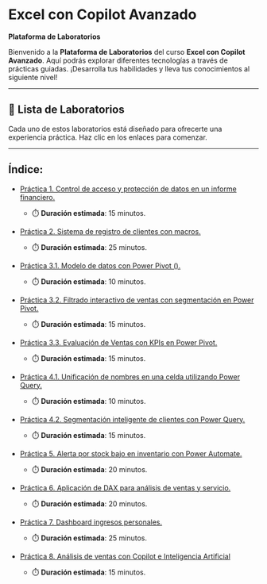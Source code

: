 # Excel con Copilot Avanzado

**Plataforma de Laboratorios**

Bienvenido a la **Plataforma de Laboratorios** del curso **Excel con Copilot Avanzado**. Aquí podrás explorar diferentes tecnologías a través de prácticas guiadas. ¡Desarrolla tus habilidades y lleva tus conocimientos al siguiente nivel!

---

## 🌟 **Lista de Laboratorios**

Cada uno de estos laboratorios está diseñado para ofrecerte una experiencia práctica. Haz clic en los enlaces para comenzar.

---
 
## Índice:
 - [Práctica 1. Control de acceso y protección de datos en un informe financiero.](./Capítulo1/README.md)
   - ⏱️ **Duración estimada**: 15 minutos.

 - [Práctica 2. Sistema de registro de clientes con macros.](./Capítulo2/README.md)
   - ⏱️ **Duración estimada**: 25 minutos.

 - [Práctica 3.1. Modelo de datos con Power Pivot ().](./Capítulo3/README.md)
   - ⏱️ **Duración estimada**: 10 minutos.

 - [Práctica 3.2. Filtrado interactivo de ventas con segmentación en Power Pivot.](./Capítulo3/README.md)
   - ⏱️ **Duración estimada**: 15 minutos.

 - [Práctica 3.3. Evaluación de Ventas con KPIs en Power Pivot.](./Capítulo3/README.md)
   - ⏱️ **Duración estimada**: 15 minutos.

 - [Práctica 4.1. Unificación de nombres en una celda utilizando Power Query.](./Capítulo4/README.md)
   - ⏱️ **Duración estimada**: 10 minutos.

 - [Práctica 4.2. Segmentación inteligente de clientes con Power Query.](./Capítulo4/README.md)
   - ⏱️ **Duración estimada**: 15 minutos.

 - [Práctica 5. Alerta por stock bajo en inventario con Power Automate.](./Capítulo5/README.md)
   - ⏱️ **Duración estimada**: 20 minutos.

 - [Práctica 6. Aplicación de DAX para análisis de ventas y servicio.](./Capítulo6/README.md) 
   - ⏱️ **Duración estimada**: 20 minutos.

 - [Práctica 7. Dashboard ingresos personales.](./Capítulo7/README.md)
   - ⏱️ **Duración estimada**: 25 minutos.

- [Práctica 8. Análisis de ventas con Copilot e Inteligencia Artificial](./Capítulo8/README.md)
  - ⏱️ **Duración estimada**: 15 minutos.
